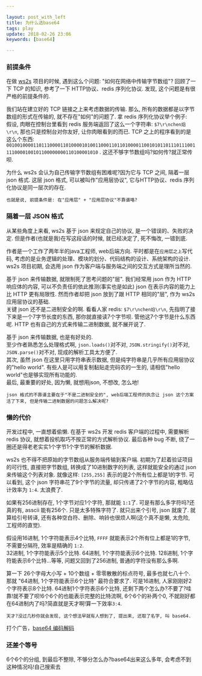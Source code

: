 ```yaml
---

layout: post_with_left
title: 为什么选base64
tags: play
update: 2018-02-26 23:06
keywords: [base64]

---
```


### 前提条件
在做 [ws2s](https://github.com/playlay/ws2s) 项目的时候, 遇到这么个问题: "如何在网络中传输字节数组"? 回顾了一下 TCP 的知识, 参考了一下 HTTP协议、redis 序列化协议. 发现, 这个问题是有很严格的前提条件的.     

我们站在建立好的 TCP 链接之上来考虑数据的传输. 那么, 所有的数据都是以字节数组的形式在传输的, 就不存在"如何"的问题了. 拿 redis 序列化协议举个例子:     
假设, 肉眼在控制台里看到 redis 服务端返回了这么一个字符串: `$7\r\nchen焰\r\n`, 那也只是控制台对你友好, 让你肉眼看到的而已. TCP 之上的程序看到的是这么个东西: `00100100001101110000110100001010011000110110100001100101011011101110011110000100101100000000110100001010` . 这还不够字节数组吗?如何传?就正常传呗. 

为什么 ws2s 会认为自己传输字节数组有困难呢?因为它与 TCP 之间, 隔着一层 json 格式. 这层 json 格式, 可以被叫作"应用层协议", 它与HTTP协议、redis 序列化协议是同一层次的存在. 

```
也就是说, 前提条件是: 在"应用层" + "应用层协议"不靠谱咯?
```

### 隔着一层 JSON 格式
从某些角度上来看, ws2s 基于 json 来规定自己的协议, 是一个错误的、失败的决定. 但是作者(也就是我)在写这段话的时候, 就已经决定了, 死不悔改, 一错到底.   

作者是一个工作了两年半的java工程师, web后端方向. 平时都是在`应用层之上`写代码, 考虑的是业务逻辑的处理、模块的划分、代码结构的设计、系统架构的设计. ws2s 项目初期, 会选用 json 作为客户端与服务端之间的交互方式是理所当然的.     

基于 json 来传输数据, 就限制死了思考问题的"层". 我们经常用 json 作为 HTTP 响应体的内容, 可以不负责任的依此推测(事实也是如此) json 在表示内容的能力上比 HTTP 更有局限性. 然而作者却把 json 放到了跟 HTTP 相同的"层", 作为 ws2s 应用层协议的基础.     
关键 json 还不是二进制安全的啊. 看看人家 redis: `$7\r\nchen焰\r\n`, 先指明了接下来是一个7字节长度的东西, 那你就直接读7个字节呗. 管他这7个字节是什么东西呢. HTTP 也有自己的方式来传输二进制数据, 就不展开说了.     

基于 json 来传输数据, 也是有好处的.     
至少作者熟悉怎么处理格式啊, `json.loads()`对不对, `JSON.stringify()`对不对, `JSON.parse()`对不对, 现成的解析工具太方便了.     
其次, 虽然 json 在这里只用字符串表示数据, 但是纯字符串是几乎所有应用层协议的"hello world". 有些人是可以用复制黏贴走完码农的一生的, 请相信"hello world"也是够实现所有功能的.    
最后, 最重要的好处, 因为懒, 就想用json, 不想改, 怎么地!    

```
json 格式的不靠谱主要在于"不是二进制安全的", web后端工程师的执念让 json 这个方案活了下来, 但是传输二进制数据的问题怎么解决呢?
```

### 懒的代价

开发过程中, 一直想着偷懒. 在基于 ws2s 开发 redis 客户端的过程中, 需要解析 redis 协议, 就想着投机取巧不按正常的方式解析协议. 最后各种 bug 不断, 绕了一圈还是得老老实实1个字节1个字节的解析数据.     

ws2s 也不得不把原始的字节数组从服务端传输到客户端. 初期为了赶着验证项目的可行性, 直接把字节数组, 转换成了10进制数字的列表, 这样就能安全的通过 json 来传输这个列表对象. 就像这样: `[255,255]` 表示的是2个所有位上都是1的字节. 可以看到, 这个 json 字符串花了9个字节的流量, 却只传递了2个字节的内容, 粗略估计效率为 `1:4`. 太浪费了.       

如果有256进制存在, 1个字节对应1个字符, 那就能 `1:1`了. 可是有那么多字符吗?还真的有, asscii 能有256个. 只是太多特殊字符了. 就只出来个引号, json 就废了. 就算给引号转译, 还有各种空白符、删除、响铃也很烦人啊(这个真不是懒, 太危险, 工程师的直觉).   

假设用16进制, 1个字符能表示4个比特, `FFFF` 就能表示2个所有位上都是1的字节, 不需要分隔符, 效率是精确的 `1:2`.     
32进制, 1个字符能表示5个比特. 64进制, 1个字符能表示6个比特. 128进制, 1个字符能表示6个比特...等等, 问题又回到了256进制, 普通的字符没有那么多啊.     

算一下 26个字母大小写 + 10个数组 + 零零散散的标点符号, 最多也就七八十个. 那就 "64进制, 1个字符能表示6个比特" 最符合要求了. 可是16进制, 人家刚刚好2个字符表示8个比特. 64进制1个字符表示6个比特, 还剩下两个怎么办?不要了?哇靠!就不要了呗!6个6个的也能表示完整的比特流啊, 6个6个的补两个0, 不就刚好都在64进制内了吗?简直就是天才啊!算一下效率`3:4`.

```
天才?没过几秒你就会发现, 这个想法早就有人想到了, 提出来, 还取了名字, 叫 base64.
```
打个广告，[base64 编码解码](https://feling.io/base64/)

### 还差个等号
6个6个的分组, 到最后不整除, 不够分怎么办?base64出来这么多年, 会考虑不到这种情况吗!自己搜索去